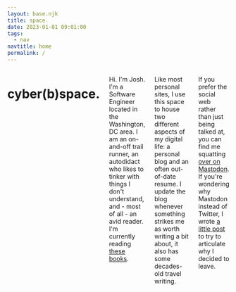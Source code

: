 ```yaml
---
layout: base.njk
title: space.
date: 2023-01-01 09:01:00
tags:
  - nav
navtitle: home
permalink: /
---
```


<div class="twelve columns content">

# cyber(b)space.

Hi. I'm Josh. I'm a Software Engineer located in the Washington, DC area. I am an on-and-off trail runner, an autodidact who likes to tinker with things I don't understand, and - most of all - an avid reader. I'm currently reading <span id="currently-reading"><a href="https://oku.club/user/riastrad/collection/reading">these books</a></span>.

Like most personal sites, I use this space to house two different aspects of my digital life: a personal blog and an often out-of-date resume. I update the blog whenever something strikes me as worth writing a bit about, it also has some decades-old travel writing.

If you prefer the social web rather than just being talked at, you can find me squatting <a rel="me" href="https://union.place/@riastrad">over on Mastodon</a>. If you're wondering why Mastodon instead of Twitter, I wrote [a little post](/notes/2022/bye-bye-birdie/) to try to articulate why I decided to leave.

</div>
<script type="text/javascript" src="./scripts/currently-reading.js"></script>
